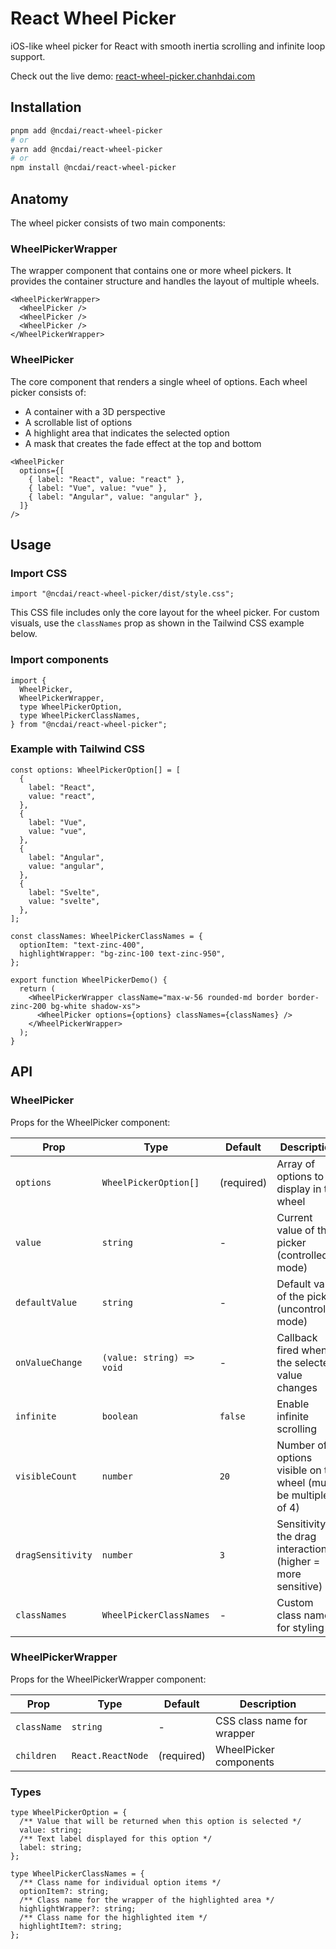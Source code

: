 # React Wheel Picker

iOS-like wheel picker for React with smooth inertia scrolling and infinite loop support.

Check out the live demo: [react-wheel-picker.chanhdai.com](https://react-wheel-picker.chanhdai.com)

## Installation

```bash
pnpm add @ncdai/react-wheel-picker
# or
yarn add @ncdai/react-wheel-picker
# or
npm install @ncdai/react-wheel-picker
```

## Anatomy

The wheel picker consists of two main components:

### WheelPickerWrapper

The wrapper component that contains one or more wheel pickers. It provides the container structure and handles the layout of multiple wheels.

```tsx
<WheelPickerWrapper>
  <WheelPicker />
  <WheelPicker />
  <WheelPicker />
</WheelPickerWrapper>
```

### WheelPicker

The core component that renders a single wheel of options. Each wheel picker consists of:

- A container with a 3D perspective
- A scrollable list of options
- A highlight area that indicates the selected option
- A mask that creates the fade effect at the top and bottom

```tsx
<WheelPicker
  options={[
    { label: "React", value: "react" },
    { label: "Vue", value: "vue" },
    { label: "Angular", value: "angular" },
  ]}
/>
```

## Usage

### Import CSS

```tsx
import "@ncdai/react-wheel-picker/dist/style.css";
```

This CSS file includes only the core layout for the wheel picker. For custom visuals, use the `classNames` prop as shown in the Tailwind CSS example below.

### Import components

```tsx
import {
  WheelPicker,
  WheelPickerWrapper,
  type WheelPickerOption,
  type WheelPickerClassNames,
} from "@ncdai/react-wheel-picker";
```

### Example with Tailwind CSS

```tsx
const options: WheelPickerOption[] = [
  {
    label: "React",
    value: "react",
  },
  {
    label: "Vue",
    value: "vue",
  },
  {
    label: "Angular",
    value: "angular",
  },
  {
    label: "Svelte",
    value: "svelte",
  },
];

const classNames: WheelPickerClassNames = {
  optionItem: "text-zinc-400",
  highlightWrapper: "bg-zinc-100 text-zinc-950",
};

export function WheelPickerDemo() {
  return (
    <WheelPickerWrapper className="max-w-56 rounded-md border border-zinc-200 bg-white shadow-xs">
      <WheelPicker options={options} classNames={classNames} />
    </WheelPickerWrapper>
  );
}
```

## API

### WheelPicker

Props for the WheelPicker component:

| Prop              | Type                      | Default    | Description                                                    |
| ----------------- | ------------------------- | ---------- | -------------------------------------------------------------- |
| `options`         | `WheelPickerOption[]`     | (required) | Array of options to display in the wheel                       |
| `value`           | `string`                  | -          | Current value of the picker (controlled mode)                  |
| `defaultValue`    | `string`                  | -          | Default value of the picker (uncontrolled mode)                |
| `onValueChange`   | `(value: string) => void` | -          | Callback fired when the selected value changes                 |
| `infinite`        | `boolean`                 | `false`    | Enable infinite scrolling                                      |
| `visibleCount`    | `number`                  | `20`       | Number of options visible on the wheel (must be multiple of 4) |
| `dragSensitivity` | `number`                  | `3`        | Sensitivity of the drag interaction (higher = more sensitive)  |
| `classNames`      | `WheelPickerClassNames`   | -          | Custom class names for styling                                 |

### WheelPickerWrapper

Props for the WheelPickerWrapper component:

| Prop        | Type              | Default    | Description                |
| ----------- | ----------------- | ---------- | -------------------------- |
| `className` | `string`          | -          | CSS class name for wrapper |
| `children`  | `React.ReactNode` | (required) | WheelPicker components     |

### Types

```tsx
type WheelPickerOption = {
  /** Value that will be returned when this option is selected */
  value: string;
  /** Text label displayed for this option */
  label: string;
};

type WheelPickerClassNames = {
  /** Class name for individual option items */
  optionItem?: string;
  /** Class name for the wrapper of the highlighted area */
  highlightWrapper?: string;
  /** Class name for the highlighted item */
  highlightItem?: string;
};
```
